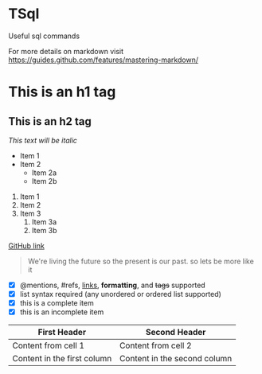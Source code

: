 # TSql
Useful sql commands

For more details on markdown visit https://guides.github.com/features/mastering-markdown/

# This is an h1 tag
## This is an h2 tag

*This text will be italic*

* Item 1
* Item 2
  * Item 2a
  * Item 2b

1. Item 1
1. Item 2
1. Item 3
   1. Item 3a
   1. Item 3b

[GitHub link](http://github.com)

> We're living the future so
> the present is our past.
> so lets be more like it

- [x] @mentions, #refs, [links](), **formatting**, and <del>tags</del> supported
- [x] list syntax required (any unordered or ordered list supported)
- [x] this is a complete item
- [x] this is an incomplete item

First Header | Second Header
------------ | -------------
Content from cell 1 | Content from cell 2
Content in the first column | Content in the second column